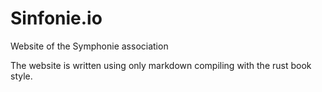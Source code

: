 # Sinfonie.io
Website of the Symphonie association

The website is written using only markdown compiling with the rust book style.

